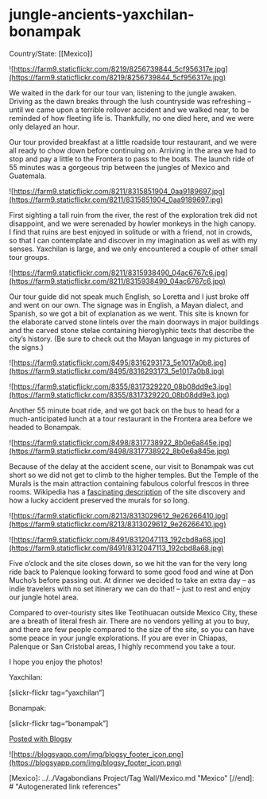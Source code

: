 # jungle-ancients-yaxchilan-bonampak

Country/State: [[Mexico]]

![https://farm9.staticflickr.com/8219/8256739844_5cf956317e.jpg](https://farm9.staticflickr.com/8219/8256739844_5cf956317e.jpg)

We waited in the dark for our tour van, listening to the jungle awaken. Driving as the dawn breaks through the lush countryside was refreshing – until we came upon a terrible rollover accident and we walked near, to be reminded of how fleeting life is. Thankfully, no one died here, and we were only delayed an hour.

Our tour provided breakfast at a little roadside tour restaurant, and we were all ready to chow down before continuing on. Arriving in the area we had to stop and pay a little to the Frontera to pass to the boats. The launch ride of 55 minutes was a gorgeous trip between the jungles of Mexico and Guatemala.

![https://farm9.staticflickr.com/8211/8315851904_0aa9189697.jpg](https://farm9.staticflickr.com/8211/8315851904_0aa9189697.jpg)

First sighting a tall ruin from the river, the rest of the exploration trek did not disappoint, and we were serenaded by howler monkeys in the high canopy. I find that ruins are best enjoyed in solitude or with a friend, not in crowds, so that I can contemplate and discover in my imagination as well as with my senses. Yaxchilan is large, and we only encountered a couple of other small tour groups.

![https://farm9.staticflickr.com/8211/8315938490_04ac6767c6.jpg](https://farm9.staticflickr.com/8211/8315938490_04ac6767c6.jpg)

Our tour guide did not speak much English, so Loretta and I just broke off and went on our own. The signage was in English, a Mayan dialect, and Spanish, so we got a bit of explanation as we went. This site is known for the elaborate carved stone lintels over the main doorways in major buildings and the carved stone stelae containing hieroglyphic texts that describe the city’s history. (Be sure to check out the Mayan language in my pictures of the signs.)

![https://farm9.staticflickr.com/8495/8316293173_5e1017a0b8.jpg](https://farm9.staticflickr.com/8495/8316293173_5e1017a0b8.jpg)

![https://farm9.staticflickr.com/8355/8317329220_08b08dd9e3.jpg](https://farm9.staticflickr.com/8355/8317329220_08b08dd9e3.jpg)

Another 55 minute boat ride, and we got back on the bus to head for a much-anticipated lunch at a tour restaurant in the Frontera area before we headed to Bonampak.

![https://farm9.staticflickr.com/8498/8317738922_8b0e6a845e.jpg](https://farm9.staticflickr.com/8498/8317738922_8b0e6a845e.jpg)

Because of the delay at the accident scene, our visit to Bonampak was cut short so we did not get to climb to the higher temples. But the Temple of the Murals is the main attraction containing fabulous colorful frescos in three rooms. Wikipedia has a [fascinating description](https://en.wikipedia.org/wiki/Bonampak) of the site discovery and how a lucky accident preserved the murals for so long.

![https://farm9.staticflickr.com/8213/8313029612_9e26266410.jpg](https://farm9.staticflickr.com/8213/8313029612_9e26266410.jpg)

![https://farm9.staticflickr.com/8491/8312047113_192cbd8a68.jpg](https://farm9.staticflickr.com/8491/8312047113_192cbd8a68.jpg)

Five o’clock and the site closes down, so we hit the van for the very long ride back to Palenque looking forward to some good food and wine at Don Mucho’s before passing out. At dinner we decided to take an extra day – as indie travelers with no set itinerary we can do that! – just to rest and enjoy our jungle hotel area.

Compared to over-touristy sites like Teotihuacan outside Mexico City, these are a breath of literal fresh air. There are no vendors yelling at you to buy, and there are few people compared to the size of the site, so you can have some peace in your jungle explorations. If you are ever in Chiapas, Palenque or San Cristobal areas, I highly recommend you take a tour.

I hope you enjoy the photos!

Yaxchilan:

[slickr-flickr tag=“yaxchilan”]

Bonampak:

[slickr-flickr tag=“bonampak”]

[Posted with Blogsy](https://blogsyapp.com/)

![https://blogsyapp.com/img/blogsy_footer_icon.png](https://blogsyapp.com/img/blogsy_footer_icon.png)

[//begin]: # "Autogenerated link references for markdown compatibility"
[Mexico]: ../../Vagabondians Project/Tag Wall/Mexico.md "Mexico"
[//end]: # "Autogenerated link references"